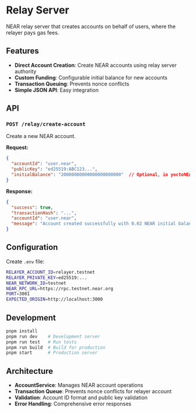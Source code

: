 # Relay Server

NEAR relay server that creates accounts on behalf of users, where the relayer pays gas fees.

## Features

- **Direct Account Creation**: Create NEAR accounts using relay server authority
- **Custom Funding**: Configurable initial balance for new accounts
- **Transaction Queuing**: Prevents nonce conflicts
- **Simple JSON API**: Easy integration

## API

### `POST /relay/create-account`
Create a new NEAR account.

**Request:**
```json
{
  "accountId": "user.near",
  "publicKey": "ed25519:ABC123...",
  "initialBalance": "20000000000000000000000"  // Optional, in yoctoNEAR
}
```

**Response:**
```json
{
  "success": true,
  "transactionHash": "...",
  "accountId": "user.near",
  "message": "Account created successfully with 0.02 NEAR initial balance"
}
```

## Configuration

Create `.env` file:
```bash
RELAYER_ACCOUNT_ID=relayer.testnet
RELAYER_PRIVATE_KEY=ed25519:...
NEAR_NETWORK_ID=testnet
NEAR_RPC_URL=https://rpc.testnet.near.org
PORT=3001
EXPECTED_ORIGIN=http://localhost:3000
```

## Development

```bash
pnpm install
pnpm run dev    # Development server
pnpm run test   # Run tests
pnpm run build  # Build for production
pnpm start      # Production server
```

## Architecture

- **AccountService**: Manages NEAR account operations
- **Transaction Queue**: Prevents nonce conflicts for relayer account
- **Validation**: Account ID format and public key validation
- **Error Handling**: Comprehensive error responses